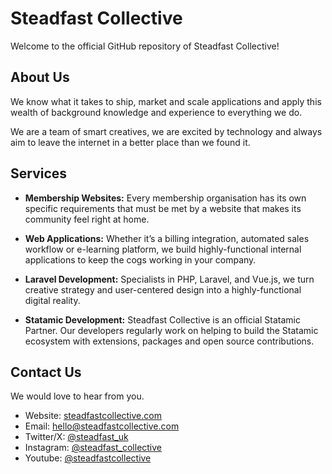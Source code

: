 # Steadfast Collective

Welcome to the official GitHub repository of Steadfast Collective!

## About Us

We know what it takes to ship, market and scale applications and apply this wealth of background knowledge and experience to everything we do. 

We are a team of smart creatives, we are excited by technology and always aim to leave the internet in a better place than we found it.

## Services

- **Membership Websites:** Every membership organisation has its own specific requirements that must be met by a website that makes its community feel right at home.

- **Web Applications:** Whether it’s a billing integration, automated sales workflow or e-learning platform, we build highly-functional internal applications to keep the cogs working in your company.

- **Laravel Development:** Specialists in PHP, Laravel, and Vue.js, we turn creative strategy and user-centered design into a highly-functional digital reality.

- **Statamic Development:** Steadfast Collective is an official Statamic Partner. Our developers regularly work on helping to build the Statamic ecosystem with extensions, packages and open source contributions.

## Contact Us

We would love to hear from you.

- Website: [steadfastcollective.com](https://steadfastcollective.com)
- Email: hello@steadfastcollective.com
- Twitter/X: [@steadfast_uk](https://twitter.com/steadfast_uk)
- Instagram: [@steadfast_collective](https://www.instagram.com/steadfast_collective/)
- Youtube: [@steadfastcollective](https://www.youtube.com/@steadfastcollective)
  